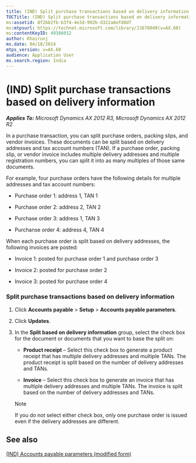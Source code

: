 ```yaml
---
title: (IND) Split purchase transactions based on delivery information
TOCTitle: (IND) Split purchase transactions based on delivery information
ms:assetid: 8f2bb2fb-b3f4-4e3d-992b-d322a8efd8df
ms:mtpsurl: https://technet.microsoft.com/library/JJ678049(v=AX.60)
ms:contentKeyID: 49386012
author: Khairunj
ms.date: 04/18/2014
mtps_version: v=AX.60
audience: Application User
ms.search.region: India
---
```


# (IND) Split purchase transactions based on delivery information 


_**Applies To:** Microsoft Dynamics AX 2012 R3, Microsoft Dynamics AX 2012 R2_

In a purchase transaction, you can split purchase orders, packing slips, and vendor invoices. These documents can be split based on delivery addresses and tax account numbers (TAN). If a purchase order, packing slip, or vendor invoice includes multiple delivery addresses and multiple registration numbers, you can split it into as many multiples of those same documents.

For example, four purchase orders have the following details for multiple addresses and tax account numbers:

  - Purchase order 1: address 1, TAN 1

  - Purchase order 2: address 2, TAN 2

  - Purchase order 3: address 1, TAN 3

  - Purchanse order 4: address 4, TAN 4

When each purchase order is split based on delivery addresses, the following invoices are posted:

  - Invoice 1: posted for purchase order 1 and purchase order 3

  - Invoice 2: posted for purchase order 2

  - Invoice 3: posted for purchase order 4

### Split purchase transactions based on delivery information

1.  Click **Accounts payable** \> **Setup** \> **Accounts payable parameters**.

2.  Click **Updates**.

3.  In the **Split based on delivery information** group, select the check box for the document or documents that you want to base the split on:
    
      - **Product receipt** – Select this check box to generate a product receipt that has multiple delivery addresses and multiple TANs. The product receipt is split based on the number of delivery addresses and TANs.
    
      - **Invoice** – Select this check box to generate an invoice that has multiple delivery addresses and multiple TANs. The invoice is split based on the number of delivery addresses and TANs.
    

    > [!NOTE]
    > <P>If you do not select either check box, only one purchase order is issued even if the delivery addresses are different.</P>



## See also

[(IND) Accounts payable parameters (modified form)](https://technet.microsoft.com/library/jj664793\(v=ax.60\))

  


